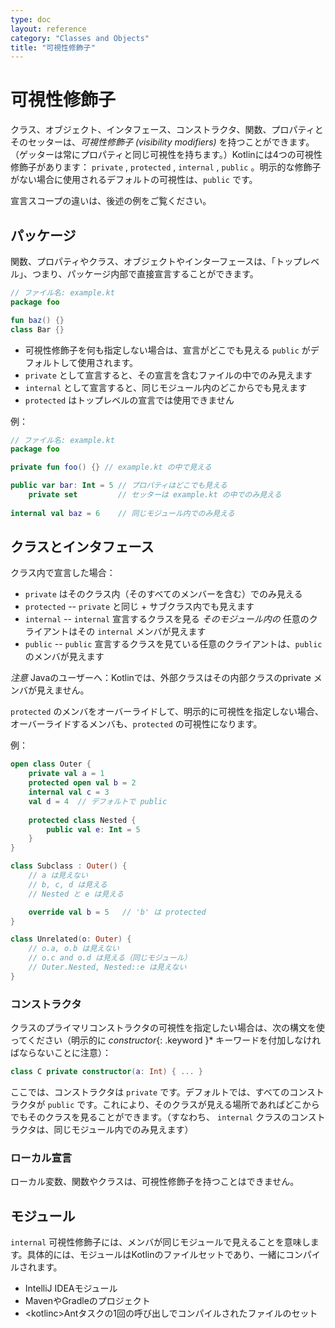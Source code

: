 ```yaml
---
type: doc
layout: reference
category: "Classes and Objects"
title: "可視性修飾子"
---
```


<!--original
- --
type: doc
layout: reference
category: "Classes and Objects"
title: "Visibility Modifiers"
- --
-->

# 可視性修飾子

<!--original
# Visibility Modifiers
-->

クラス、オブジェクト、インタフェース、コンストラクタ、関数、プロパティとそのセッターは、_可視性修飾子 (visibility modifiers)_ を持つことができます。（ゲッターは常にプロパティと同じ可視性を持ちます。）Kotlinには4つの可視性修飾子があります： `private` , `protected` , `internal` , `public` 。明示的な修飾子がない場合に使用されるデフォルトの可視性は、`public` です。

<!--original
Classes, objects, interfaces, constructors, functions, properties and their setters can have _visibility modifiers_.
(Getters always have the same visibility as the property.) 
There are four visibility modifiers in Kotlin: `private`, `protected`, `internal` and `public`.
The default visibility, used if there is no explicit modifier, is `public`.
-->

宣言スコープの違いは、後述の例をご覧ください。

<!--original
Below please find explanations of these for different type of declaring scopes.
-->
  
## パッケージ

<!--original
## Packages
-->
  

関数、プロパティやクラス、オブジェクトやインターフェースは、「トップレベル」、つまり、パッケージ内部で直接宣言することができます。

<!--original
Functions, properties and classes, objects and interfaces can be declared on the "top-level", i.e. directly inside a package:
-->
  
``` kotlin
// ファイル名: example.kt
package foo

fun baz() {}
class Bar {}
```

<!--original
``` kotlin
// file name: example.kt
package foo

fun baz() {}
class Bar {}
```
-->

* 可視性修飾子を何も指定しない場合は、宣言がどこでも見える `public` がデフォルトして使用されます。
* `private` として宣言すると、その宣言を含むファイルの中でのみ見えます
* `internal` として宣言すると、同じモジュール内のどこからでも見えます
* `protected` はトップレベルの宣言では使用できません

<!--original
* If you do not specify any visibility modifier, `public` is used by default, which means that your declarations will be
visible everywhere;
* If you mark a declaration `private`, it will only be visible inside the file containing the declaration;
* If you mark it `internal`, it is visible everywhere in the same module;
* `protected` is not available for top-level declarations.
-->

例：

<!--original
Examples:
-->

``` kotlin
// ファイル名: example.kt
package foo

private fun foo() {} // example.kt の中で見える

public var bar: Int = 5 // プロパティはどこでも見える
    private set         // セッターは example.kt の中でのみ見える
    
internal val baz = 6    // 同じモジュール内でのみ見える
```

<!--original
``` kotlin
// file name: example.kt
package foo

private fun foo() {} // visible inside example.kt

public var bar: Int = 5 // property is visible everywhere
    private set         // setter is visible only in example.kt
    
internal val baz = 6    // visible inside the same module
```
-->

## クラスとインタフェース

<!--original
## Classes and Interfaces
-->

クラス内で宣言した場合：

<!--original
When declared inside a class:
-->

* `private` はそのクラス内（そのすべてのメンバーを含む）でのみ見える
* `protected` -- `private` と同じ + サブクラス内でも見えます
* `internal` -- `internal` 宣言するクラスを見る *そのモジュール内の* 任意のクライアントはその `internal` メンバが見えます
* `public` -- `public` 宣言するクラスを見ている任意のクライアントは、`public` のメンバが見えます

<!--original
* `private` means visible inside this class only (including all its members);
* `protected` --- same as `private` + visible in subclasses too;
* `internal` --- any client *inside this module* who sees the declaring class sees its `internal` members;
* `public` --- any client who sees the declaring class sees its `public` members.
-->

*注意* Javaのユーザーへ：Kotlinでは、外部クラスはその内部クラスのprivate メンバが見えません。

<!--original
*NOTE* for Java users: outer class does not see private members of its inner classes in Kotlin.
-->

`protected` のメンバをオーバーライドして、明示的に可視性を指定しない場合、オーバーライドするメンバも、`protected` の可視性になります。

<!--original
If you override a `protected` member and do not specify the visibility explicitly, the overriding member will also have `protected` visibility.
-->

例：

<!--original
Examples:
-->

``` kotlin
open class Outer {
    private val a = 1
    protected open val b = 2
    internal val c = 3
    val d = 4  // デフォルトで public
    
    protected class Nested {
        public val e: Int = 5
    }
}

class Subclass : Outer() {
    // a は見えない
    // b, c, d は見える
    // Nested と e は見える

    override val b = 5   // 'b' は protected
}

class Unrelated(o: Outer) {
    // o.a, o.b は見えない
    // o.c and o.d は見える（同じモジュール）
    // Outer.Nested, Nested::e は見えない
}
```

<!--original
``` kotlin
open class Outer {
    private val a = 1
    protected open val b = 2
    internal val c = 3
    val d = 4  // public by default
    
    protected class Nested {
        public val e: Int = 5
    }
}

class Subclass : Outer() {
    // a is not visible
    // b, c and d are visible
    // Nested and e are visible

    override val b = 5   // 'b' is protected
}

class Unrelated(o: Outer) {
    // o.a, o.b are not visible
    // o.c and o.d are visible (same module)
    // Outer.Nested is not visible, and Nested::e is not visible either 
}
```
-->

### コンストラクタ

<!--original
### Constructors
-->

クラスのプライマリコンストラクタの可視性を指定したい場合は、次の構文を使ってください（明示的に *constructor*{: .keyword }* キーワードを付加しなければならないことに注意）：

<!--original
To specify a visibility of the primary constructor of a class, use the following syntax (note that you need to add an
explicit *constructor*{: .keyword } keyword):
-->

``` kotlin
class C private constructor(a: Int) { ... }
```

<!--original
``` kotlin
class C private constructor(a: Int) { ... }
```
-->

ここでは、コンストラクタは `private` です。デフォルトでは、すべてのコンストラクタが `public` です。これにより、そのクラスが見える場所であればどこからでもそのクラスを見ることができます。（すなわち、 `internal` クラスのコンストラクタは、同じモジュール内でのみ見えます）

<!--original
Here the constructor is private. By default, all constructors are `public`, which effectively
amounts to them being visible everywhere where the class is visible (i.e. a constructor of an `internal` class is only 
visible within the same module).
-->
     
### ローカル宣言

<!--original
### Local declarations
-->
     
ローカル変数、関数やクラスは、可視性修飾子を持つことはできません。

<!--original
Local variables, functions and classes can not have visibility modifiers.
-->

## モジュール

<!--original
## Modules
-->

`internal` 可視性修飾子には、メンバが同じモジュールで見えることを意味します。具体的には、モジュールはKotlinのファイルセットであり、一緒にコンパイルされます。

<!--original
The `internal` visibility modifier means that the member is visible with the same module. More specifically,
a module is a set of Kotlin files compiled together:
-->

  * IntelliJ IDEAモジュール
  * MavenやGradleのプロジェクト
  * &lt;kotlinc&gt;Antタスクの1回の呼び出しでコンパイルされたファイルのセット

<!--original
  * an IntelliJ IDEA module;
  * a Maven or Gradle project;
  * a set of files compiled with one invocation of the <kotlinc> Ant task.
-->